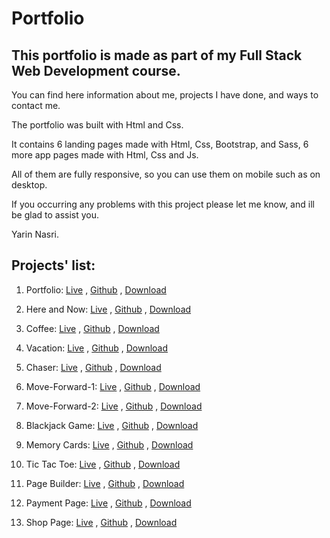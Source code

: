 # Portfolio

## This portfolio is made as part of my Full Stack Web Development course.

You can find here information about me, projects I have done, and ways to contact me.

The portfolio was built with Html and Css.

It contains 6 landing pages made with Html, Css, Bootstrap, and Sass,
6 more app pages made with Html, Css and Js.

All of them are fully responsive, so you can use them on mobile such as on desktop.

If you occurring any problems with this project please let me know, and ill be glad to assist you.

Yarin Nasri.

## Projects' list:

1. Portfolio:
   [Live](https://yarinnasri.github.io/Portfolio.github.io/) , [Github](https://github.com/Yarinnasri/Portfolio.github.io) , [Download](https://github.com/Yarinnasri/Portfolio.github.io/archive/refs/heads/master.zip)

2. Here and Now:
   [Live](https://yarinnasri.github.io/Landing-Page-1-Here-and-Now/) , [Github](https://github.com/Yarinnasri/Landing-Page-1-Here-and-Now) , [Download](https://github.com/Yarinnasri/Landing-Page-1-Here-and-Now/archive/main.zip)

3. Coffee:
   [Live](https://yarinnasri.github.io/Landing-Page-2-Coffee/) , [Github](https://github.com/Yarinnasri/Landing-Page-2-Coffee) , [Download](https://github.com/Yarinnasri/Landing-Page-2-Coffee/archive/main.zip)

4. Vacation:
   [Live](https://yarinnasri.github.io/Landing-Page-3-Vacation/) , [Github](https://github.com/Yarinnasri/Landing-Page-3-Vacation) , [Download](https://github.com/Yarinnasri/Landing-Page-3-Vacation/archive/main.zip)

5. Chaser:
   [Live](https://yarinnasri.github.io/Landing-Page-4-Chaser/) , [Github](https://github.com/Yarinnasri/Landing-Page-4-Chaser) , [Download](https://github.com/Yarinnasri/Landing-Page-4-Chaser/archive/main.zip)

6. Move-Forward-1:
   [Live](https://yarinnasri.github.io/Landing-Page-5-Move-Forward-1/) , [Github](https://github.com/Yarinnasri/Landing-Page-5-Move-Forward-1) , [Download](https://github.com/Yarinnasri/Landing-Page-5-Move-Forward-1/archive/main.zip)

7. Move-Forward-2:
   [Live](https://yarinnasri.github.io/Landing-Page-6-Move-Forward-2/) , [Github](https://github.com/Yarinnasri/Landing-Page-6-Move-Forward-2) , [Download](https://github.com/Yarinnasri/Landing-Page-6-Move-Forward-2/archive/main.zip)

8. Blackjack Game:
   [Live](https://yarinnasri.github.io/Blackjack-Game/) , [Github](https://github.com/Yarinnasri/Blackjack-Game) , [Download](https://github.com/Yarinnasri/Blackjack-Game/archive/refs/heads/main.zip)

9. Memory Cards:
   [Live](https://yarinnasri.github.io/Memory-Cards-Game/) , [Github](https://github.com/Yarinnasri/Memory-Cards-Game) , [Download](https://github.com/Yarinnasri/Memory-Cards-Game/archive/refs/heads/main.zip)

10. Tic Tac Toe:
    [Live](https://yarinnasri.github.io/XO-Game/) , [Github](https://github.com/Yarinnasri/XO-Game) , [Download](https://github.com/Yarinnasri/XO-Game/archive/refs/heads/main.zip)

11. Page Builder:
    [Live](https://yarinnasri.github.io/Page-Builder/) , [Github](https://github.com/Yarinnasri/Page-Builder) , [Download](https://github.com/Yarinnasri/Page-Builder/archive/refs/heads/main.zip)

12. Payment Page:
    [Live](https://yarinnasri.github.io/Payment-Page/) , [Github](https://github.com/Yarinnasri/Payment-Page) , [Download](https://github.com/Yarinnasri/Payment-Page/archive/refs/heads/main.zip)

13. Shop Page:
    [Live](https://yarinnasri.github.io/Shop-Page/) , [Github](https://github.com/Yarinnasri/Shop-Page) , [Download](https://github.com/Yarinnasri/Shop-Page/archive/refs/heads/main.zip)

